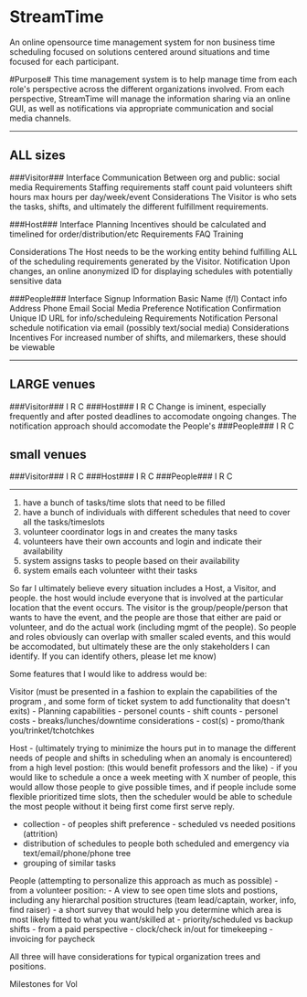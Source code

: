 StreamTime
==========

An online opensource time management system for non business time scheduling focused on solutions centered around situations and time focused for each participant.

#Purpose#
This time management system is to help manage time from each role's perspective across the different organizations involved.   From each perspective, StreamTime will manage the information sharing via an online GUI, as well as notifications via appropriate communication and social media channels.

---

## ALL sizes ##


###Visitor###
Interface
  Communication
    Between org and public: social media
Requirements
  Staffing requirements
    staff count
      paid
      volunteers
    shift hours
      max hours per day/week/event
Considerations
  The Visitor is who sets the tasks, shifts, and ultimately the different fulfillment requirements.

###Host###
Interface
  Planning
      Incentives should be calculated and timelined for order/distribution/etc
Requirements
  FAQ
  Training

Considerations
  The Host needs to be the working entity behind fulfilling ALL of the scheduling requirements generated by the Visitor.
  Notification
    Upon changes, an online anonymized ID for displaying schedules with potentially sensitive data


###People###
Interface
  Signup
    Information
      Basic
        Name (f/l)
        Contact info
          Address
          Phone
          Email
          Social Media
      Preference
         Notification
    Confirmation
      Unique ID
      URL for info/scheduleing
Requirements
  Notification
    Personal schedule notification via email (possibly text/social media)
Considerations
  Incentives
    For increased number of shifts, and milemarkers, these should be viewable

---

## LARGE venues ##

###Visitor###
I
R
C
###Host###
I
R
C
  Change is iminent, especially frequently and after posted deadlines to accomodate ongoing changes.  The notification approach should accomodate the People's 
###People###
I
R
C

## small venues ##

###Visitor###
I
R
C
###Host###
I
R
C
###People###
I
R
C

---

1. have a bunch of tasks/time slots that need to be filled
1. have a bunch of individuals with different schedules that need to cover all the tasks/timeslots
1. volunteer coordinator logs in and creates the many tasks
1. volunteers have their own accounts and login and indicate their availability 
1. system assigns tasks to people based on their availability
1. system emails each volunteer witht their tasks

So far I ultimately believe every situation includes a Host, a Visitor, and people.   the host would include everyone that is involved at the particular location that the event occurs.   The visitor is the group/people/person that wants to have the event, and the people are those that either are paid or volunteer, and do the actual work (including mgmt of the people).  So people and roles obviously can overlap with smaller scaled events, and this would be accomodated, but ultimately these are the only stakeholders I can identify.  If you can identify others, please let me know)

Some features that I would like to address would be:

Visitor  (must be presented in a fashion to explain the capabilities of the program , and some form of ticket system to add functionality that doesn't exits)
    - Planning capabilities
           - personel counts
           - shift counts
           - personel costs
           - breaks/lunches/downtime considerations
           - cost(s)
                 - promo/thank you/trinket/tchotchkes 

Host - (ultimately trying to minimize the hours put in to manage the different needs of people and shifts in scheduling when an anomaly is encountered)
    from a high level postion: (this would benefit professors and the like)
        - if you would like to schedule a once a week meeting with X number of people, this would allow those people to give possible times, and if people include some flexible prioritized time slots, then the scheduler would be able to schedule the most people without it being first come first serve reply.
   - collection
         - of peoples shift preference
         - scheduled vs needed positions (attrition)
   - distribution of schedules to people both scheduled and emergency via text/email/phone/phone tree            
   - grouping of similar tasks

People (attempting to personalize this approach as much as possible)
    - from a volunteer position:
         - A view to see open time slots and postions, including any hierarchal position structures (team lead/captain, worker, info, find raiser)
         - a short survey that would help you determine which area is most likely fitted to what you want/skilled at
         - priority/scheduled vs backup shifts
     - from a paid perspective
          - clock/check in/out for timekeeping
          - invoicing for paycheck

All three will have considerations for typical organization trees and positions.


Milestones for Vol